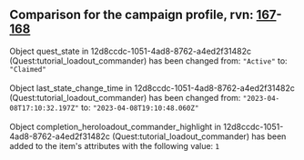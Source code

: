 ## Comparison for the campaign profile, rvn: [167](https://github.com/PRO100KatYT/FortniteProfileRevisions/tree/main/profiles/campaign/167%20campaign.json)-[168](https://github.com/PRO100KatYT/FortniteProfileRevisions/tree/main/profiles/campaign/168%20campaign.json)

Object quest_state in 12d8ccdc-1051-4ad8-8762-a4ed2f31482c (Quest:tutorial_loadout_commander) has been changed from: `"Active"` to: `"Claimed"`
<br><br>
Object last_state_change_time in 12d8ccdc-1051-4ad8-8762-a4ed2f31482c (Quest:tutorial_loadout_commander) has been changed from: `"2023-04-08T17:10:32.197Z"` to: `"2023-04-08T19:10:48.060Z"`
<br><br>
Object completion_heroloadout_commander_highlight in 12d8ccdc-1051-4ad8-8762-a4ed2f31482c (Quest:tutorial_loadout_commander) has been added to the item's attributes with the following value: `1`
<br><br>
